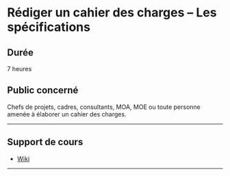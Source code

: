 # Rédiger un cahier des charges – Les spécifications

## Durée

7 heures

## Public concerné

Chefs de projets, cadres, consultants, MOA, MOE ou toute personne amenée à élaborer un cahier des charges.

___

## Support de cours

* [Wiki](https://github.com/seeren-training/Cahier-Des-Charges/wiki)

___